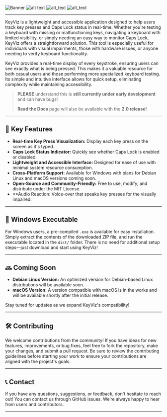 ![Banner](https://github.com/natt96z/KeyViz/blob/main/docs/images/KeyVizReadMeBanner.jpg)
![alt text](https://img.shields.io/badge/Project%20Status-Active-green)
![alt_text](https://img.shields.io/badge/Release%20Stage-Alpha-brown)
![alt_text](https://img.shields.io/badge/RTD%20Status-Innactive-silver)

---

KeyViz is a lightweight and accessible application designed to help users track key presses and Caps Lock status in real-time. Whether you're testing a keyboard with missing or malfunctioning keys, navigating a keyboard with limited visibility, or simply needing an easy way to monitor Caps Lock, KeyViz offers a straightforward solution. This tool is especially useful for individuals with visual impairments, those with hardware issues, or anyone needing to verify keyboard functionality.

KeyViz provides a real-time display of every keystroke, ensuring users can see exactly what is being pressed. This makes it a valuable resource for both casual users and those performing more specialized keyboard testing. Its simple and intuitive interface allows for quick setup, eliminating complexity while maintaining accessibility. 

> **PLEASE** understand this is **still currently under early development** and can have bugs!
>
> **Read the Docs** page will also be available with the **2.0 release!**



---

## 🎉 Key Features
- **Real-time Key Press Visualization:** Display each key press on the screen as it's typed.
- **Caps Lock Status Indicator:** Quickly see whether Caps Lock is enabled or disabled.
- **Lightweight and Accessible Interface:** Designed for ease of use with minimal system resource consumption.
- **Cross-Platform Support:** Available for Windows with plans for Debian Linux and macOS versions coming soon.
- **Open-Source and Community-Friendly:** Free to use, modify, and distribute under the MIT License.
- **Audio Reaction: Voice-over that speaks key presses for the visually impaired.

---

## 💾 Windows Executable
For Windows users, a pre-compiled `.exe` is available for easy installation. Simply extract the contents of the downloaded ZIP file, and run the executable located in the `dist/` folder. There is no need for additional setup steps—just download and start using KeyViz!

---

## 🔜 Coming Soon
- **Debian Linux Version:** An optimized version for Debian-based Linux distributions will be available soon.
- **macOS Version:** A version compatible with macOS is in the works and will be available shortly after the initial release.

Stay tuned for updates as we expand KeyViz's compatibility!

---

## 🛠️ Contributing
We welcome contributions from the community! If you have ideas for new features, improvements, or bug fixes, feel free to fork the repository, make your changes, and submit a pull request. Be sure to review the contributing guidelines before starting your work to ensure your contributions are aligned with the project's goals.

---

## 📞 Contact
If you have any questions, suggestions, or feedback, don't hesitate to reach out! You can contact us through GitHub issues. We’re always happy to hear from users and contributors.

---
